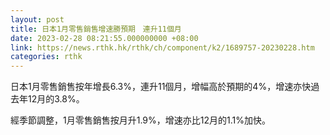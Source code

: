 ```yaml
---
layout: post
title: 日本1月零售銷售增速勝預期　連升11個月
date: 2023-02-28 08:21:55.000000000 +08:00
link: https://news.rthk.hk/rthk/ch/component/k2/1689757-20230228.htm
categories: rthk
---
```


日本1月零售銷售按年增長6.3%，連升11個月，增幅高於預期的4%，增速亦快過去年12月的3.8%。

經季節調整，1月零售銷售按月升1.9%，增速亦比12月的1.1%加快。

